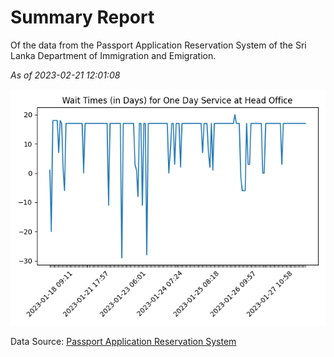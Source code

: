 # Summary Report

Of the data from the Passport Application Reservation System of the Sri Lanka Department of Immigration and Emigration.

*As of 2023-02-21 12:01:08*

![Wait Time Chart](summary.wait_time_chart.png)

Data Source: [Passport Application Reservation System](https://eservices.immigration.gov.lk:8443/appointment/pages/reservationApplication.xhtml)